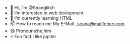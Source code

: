 - 👋 Hi, I’m @Seanglitch
- 👀 I’m interested in web devlopment
- 🌱 I’m currently learning HTML
- 📫 How to reach me My E-Mail -seana@mailfence.com
- 😄 Pronouns:he,him
- ⚡ Fun fact:I like jupiter

